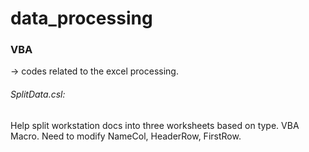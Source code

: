 # data_processing

### VBA
-> codes related to the excel processing.

###### SplitData.csl:  
Help split workstation docs into three worksheets based on type.
VBA Macro.
Need to modify NameCol, HeaderRow, FirstRow.
